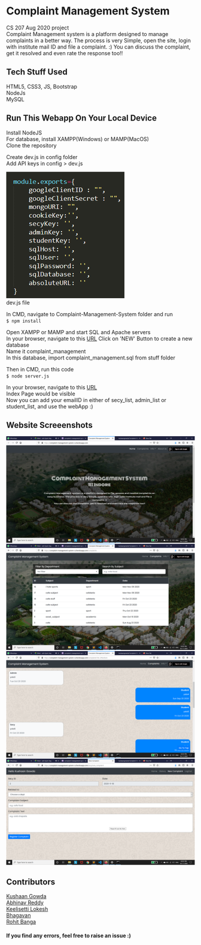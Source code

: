 # Complaint Management System
CS 207 Aug 2020 project   
Complaint Management system is a platform designed to manage complaints in a better way. The process is very Simple, open the site, login with institute mail ID and file a complaint. :)
You can discuss the complaint, get it resolved and even rate the response too!!  
  
## Tech Stuff Used
HTML5, CSS3, JS, Bootstrap    
NodeJs    
MySQL  
  
## Run This Webapp On Your Local Device
Install NodeJS   
For database, install XAMPP(Windows) or MAMP(MacOS)  
Clone the repository  
  
Create dev.js in config folder    
Add API keys in config > dev.js    
     
![dev.js file](stuff/dev_file.png)   
dev.js file   
   
In CMD, navigate to Complaint-Management-System folder and run   
`$ npm install`   
    
Open XAMPP or MAMP and start SQL and Apache servers  
In your browser, navigate to this [URL](http://localhost/phpmyadmin/)
Click on 'NEW' Button to create a new database  
Name it complaint_management  
In this database, import complaint_management.sql from stuff folder  

Then in CMD, run this code  
`$ node server.js` 
   
In your browser, navigate to this [URL](http://localhost:3000)  
Index Page would be visible  
Now you can add your emailID in either of secy_list, admin_list or student_list, and use the webApp :)   
   
## Website Screeenshots    
![index page](stuff/1.png)   
![complaints page](stuff/2.png)      
![chat page](stuff/3.png)  
![new complaints page](stuff/4.png)    

## Contributors  
[Kushaan Gowda](https://github.com/kushaangowda/)   
[Abhinav Reddy](https://github.com/pixelbullet)  
[Keelisetti Lokesh](https://github.com/lokeshkeelisetti)  
[Bhagavan](https://github.com/satyabhagavan)  
[Rohit Banga](https://github.com/RohitBanga3)    
   
#### If you find any errors, feel free to raise an issue :)  
  
  

